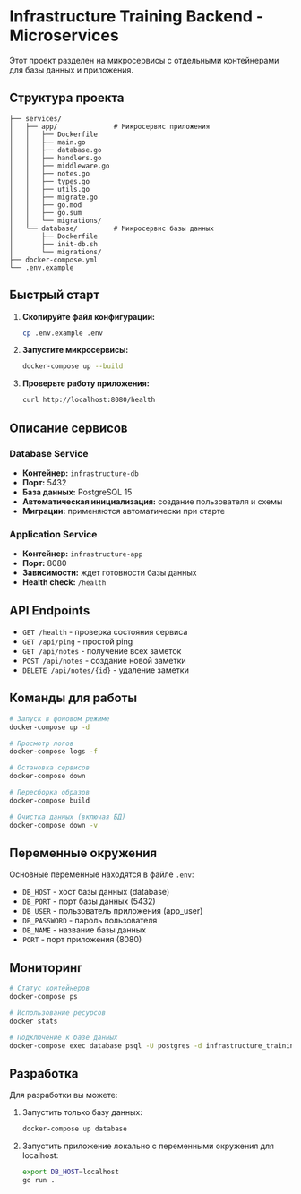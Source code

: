 # Infrastructure Training Backend - Microservices

Этот проект разделен на микросервисы с отдельными контейнерами для базы данных и приложения.

## Структура проекта

```
├── services/
│   ├── app/              # Микросервис приложения
│   │   ├── Dockerfile
│   │   ├── main.go
│   │   ├── database.go
│   │   ├── handlers.go
│   │   ├── middleware.go
│   │   ├── notes.go
│   │   ├── types.go
│   │   ├── utils.go
│   │   ├── migrate.go
│   │   ├── go.mod
│   │   ├── go.sum
│   │   └── migrations/
│   └── database/         # Микросервис базы данных
│       ├── Dockerfile
│       ├── init-db.sh
│       └── migrations/
├── docker-compose.yml
└── .env.example
```

## Быстрый старт

1. **Скопируйте файл конфигурации:**
   ```bash
   cp .env.example .env
   ```

2. **Запустите микросервисы:**
   ```bash
   docker-compose up --build
   ```

3. **Проверьте работу приложения:**
   ```bash
   curl http://localhost:8080/health
   ```

## Описание сервисов

### Database Service

- **Контейнер:** `infrastructure-db`
- **Порт:** 5432
- **База данных:** PostgreSQL 15
- **Автоматическая инициализация:** создание пользователя и схемы
- **Миграции:** применяются автоматически при старте

### Application Service

- **Контейнер:** `infrastructure-app`
- **Порт:** 8080
- **Зависимости:** ждет готовности базы данных
- **Health check:** `/health`

## API Endpoints

- `GET /health` - проверка состояния сервиса
- `GET /api/ping` - простой ping
- `GET /api/notes` - получение всех заметок
- `POST /api/notes` - создание новой заметки
- `DELETE /api/notes/{id}` - удаление заметки

## Команды для работы

```bash
# Запуск в фоновом режиме
docker-compose up -d

# Просмотр логов
docker-compose logs -f

# Остановка сервисов
docker-compose down

# Пересборка образов
docker-compose build

# Очистка данных (включая БД)
docker-compose down -v
```

## Переменные окружения

Основные переменные находятся в файле `.env`:

- `DB_HOST` - хост базы данных (database)
- `DB_PORT` - порт базы данных (5432)
- `DB_USER` - пользователь приложения (app_user)
- `DB_PASSWORD` - пароль пользователя
- `DB_NAME` - название базы данных
- `PORT` - порт приложения (8080)

## Мониторинг

```bash
# Статус контейнеров
docker-compose ps

# Использование ресурсов
docker stats

# Подключение к базе данных
docker-compose exec database psql -U postgres -d infrastructure_training
```

## Разработка

Для разработки вы можете:

1. Запустить только базу данных:
   ```bash
   docker-compose up database
   ```

2. Запустить приложение локально с переменными окружения для localhost:
   ```bash
   export DB_HOST=localhost
   go run .
   ```